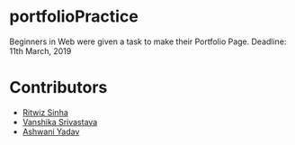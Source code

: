 # portfolioPractice

Beginners in Web were given a task to make their Portfolio Page.
Deadline: 11th March, 2019

# Contributors

<ul>
  <li><a href="https://ritwizsinha.github.io/portfolio">Ritwiz Sinha</a></li>
  <li><a href="https://vanshikasrivastava16.github.io/portfolio/">Vanshika Srivastava</a></li>
  <li><a href="https://ashwaniydv.github.io/portfolio">Ashwani Yadav</a></li>
</ul>

